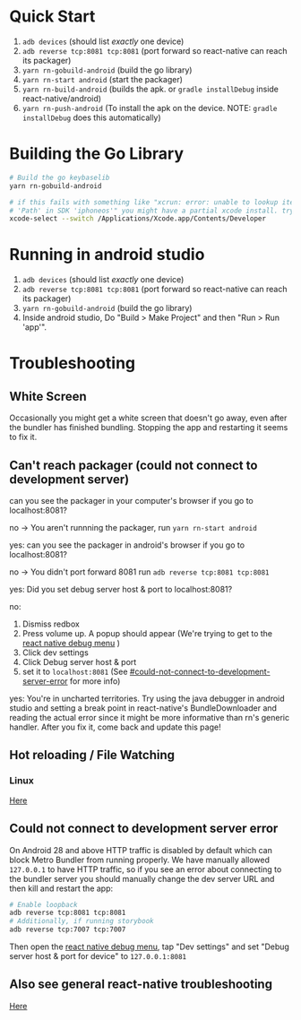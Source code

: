 # Quick Start

1. `adb devices` (should list *exactly* one device) 
1. `adb reverse tcp:8081 tcp:8081` (port forward so react-native can reach its packager)
1. `yarn rn-gobuild-android`  (build the go library)
1. `yarn rn-start android` (start the packager)
1. `yarn rn-build-android` (builds the apk. or `gradle installDebug` inside react-native/android)
1. `yarn rn-push-android` (To install the apk on the device. NOTE: `gradle installDebug` does this automatically)

# Building the Go Library

```sh
# Build the go keybaselib
yarn rn-gobuild-android

# if this fails with something like "xcrun: error: unable to lookup item
# 'Path' in SDK 'iphoneos'" you might have a partial xcode install. try
xcode-select --switch /Applications/Xcode.app/Contents/Developer
```

# Running in android studio

1. `adb devices` (should list *exactly* one device) 
1. `adb reverse tcp:8081 tcp:8081` (port forward so react-native can reach its packager)
1. `yarn rn-gobuild-android`  (build the go library)
1.  Inside android studio, Do "Build > Make Project" and then "Run > Run 'app'".

# Troubleshooting

## White Screen
Occasionally you might get a white screen that doesn't go away, even
after the bundler has finished bundling. Stopping the app and
restarting it seems to fix it.

## Can't reach packager (could not connect to development server)

can you see the packager in your computer's browser if you go to localhost:8081?

no -> You aren't runnning the packager, run `yarn rn-start android`

yes:
  can you see the packager in android's browser if you go to localhost:8081?

no -> You didn't port forward 8081 run `adb reverse tcp:8081 tcp:8081`

yes:
  Did you set debug server host & port to localhost:8081?

  no:

1. Dismiss redbox
1. Press volume up. A popup should appear (We're trying to get to the [react native debug menu](https://facebook.github.io/react-native/docs/debugging.html#accessing-the-in-app-developer-menu)
)
1. Click dev settings
1. Click Debug server host & port
1. set it to `localhost:8081` (See [#could-not-connect-to-development-server-error](running.md#could-not-connect-to-development-server-error) for more info)

  yes:
    You're in uncharted territories. Try using the java debugger in android studio and setting a break point in react-native's BundleDownloader and reading the actual error since it might be more informative than rn's generic handler. After you fix it, come back and update this page!


## Hot reloading / File Watching

### Linux
[Here](../linux-dev.md#troubleshooting)

## Could not connect to development server error

On Android 28 and above HTTP traffic is disabled by default which can block
Metro Bundler from running properly. We have manually allowed `127.0.0.1` to
have HTTP traffic, so if you see an error about connecting to the bundler
server you should manually change the dev server URL and then kill and restart
the app:

```sh
# Enable loopback
adb reverse tcp:8081 tcp:8081
# Additionally, if running storybook
adb reverse tcp:7007 tcp:7007
```

Then open the [react native debug
menu](https://facebook.github.io/react-native/docs/debugging.html#accessing-the-in-app-developer-menu),
tap "Dev settings" and set "Debug server host & port for device" to
`127.0.0.1:8081`

## Also see general react-native troubleshooting
[Here](../react-native/troubleshooting.md)

